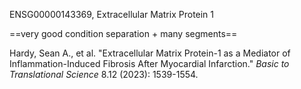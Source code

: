 ENSG00000143369, Extracellular Matrix Protein 1

==very good condition separation + many segments==

Hardy, Sean A., et al. "Extracellular Matrix Protein-1 as a Mediator of Inflammation-Induced Fibrosis After Myocardial Infarction." _Basic to Translational Science_ 8.12 (2023): 1539-1554.